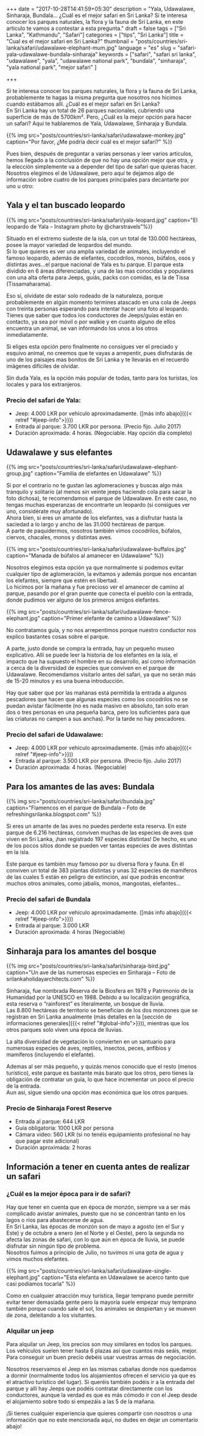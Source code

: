 +++
date = "2017-10-28T14:41:59+05:30"
description = "Yala, Udawalawe, Sinharaja, Bundala... ¿Cuál es el mejor safari en Sri Lanka? Si te interesa conocer los parques naturales, la flora y la fauna de Sri Lanka, en este articulo te vamos a contestar a esta pregunta."
draft = false
tags = ["Sri Lanka", "Kathmandu", "Safari"]
categories = ["tips", "Sri Lanka"]
title = "Cual es el mejor safari en Sri Lanka?"
thumbnail = "posts/countries/sri-lanka/safari/udawalawe-elephant-mum.jpg"
language = "es"
slug = "safari-yala-udawalawe-bundala-sinharaja"
keywords = ["safari", "safari sri lanka", "udawalawe", "yala", "udawalawe national park", "bundala", "sinharaja", "yala national park", "mejor safari" ]

+++

Si te interesa conocer los parques naturales, la flora y la fauna de Sri Lanka, probablemente te hagas la misma pregunta que nosotros nos hicimos cuando estábamos allí. ¿Cuál es el mejor safari en Sri Lanka?</br>
En Sri Lanka hay un total de 26 parques nacionales, cubriendo una superficie de más de 5700km². Pero, ¿Cuál es la mejor opción para hacer un safari? Aqui te hablaremos de Yala, Udawalawe, Sinharaja y Bundala.

{{% img src="posts/countries/sri-lanka/safari/udawalawe-monkey.jpg" caption="Por favor, ¿Me podría decir cuál es el mejor safari?" %}}

Pues bien, después de preguntar a varias personas y leer varios artículos, hemos llegado a la conclusión de que no hay una opción mejor que otra, y la elección simplemente va a depender del tipo de safari que quieras hacer.</br>
Nosotros elegimos el de Udawalawe, pero aquí te dejamos algo de información sobre cuatro de los parques principales para decantarte por uno u otro:


## Yala y el tan buscado leopardo

{{% img src="posts/countries/sri-lanka/safari/yala-leopard.jpg" caption="El leopardo de Yala – Instagram photo by @charstravels"%}}

Situado  en el extremo sudeste de la isla, con un total de 130.000 hectáreas, posee la mayor variedad de leopardos del mundo. </br>
Si lo que quieres es ver una amplia variedad de animales, incluyendo el famoso leopardo, además de elefantes, cocodrilos, monos, búfalos, osos y distintas aves…el parque nacional de Yala es tu parque. 
El parque esta dividido en 6 áreas diferenciadas, y una de las mas conocidas y populares con una alta oferta para Jeeps, guiás, packs con comidas, es la de Tissa (Tissamaharama).
 
Eso sí, olvidate de estar solo rodeado de la naturaleza, porque probablemente en algún momento termines atascado en una cola de Jeeps con treinta personas esperando para intentar hacer una foto al leopardo. Tienes que saber que todos los conductores de Jeeps/guías están en contacto, ya sea por móvil o por walkie y en cuanto alguno de ellos encuentra un animal, se van informando los unos a los otros inmediatamente.

Si eliges esta opción pero finalmente no consigues ver el preciado y esquivo animal, no creemos que te vayas a arrepentir, pues disfrutarás de uno de los paisajes mas bonitos de Sri Lanka y te llevarás en el recuerdo imágenes difíciles de olvidar.

Sin duda Yala, es la opción más popular de todas, tanto para los turistas, los locales y para los extranjeros.

### Precio del safari de Yala: 
* Jeep: 4.000 LKR por vehículo aproximadamente. ([más info abajo]({{< relref "#jeep-info">}}))
* Entrada al parque: 3.700 LKR por persona. (Precio fijo. Julio 2017)
* Duración aproximada: 4 horas. (Negociable. Hay opción día completo)


## Udawalawe y sus elefantes
{{% img src="posts/countries/sri-lanka/safari/udawalawe-elephant-group.jpg" caption="Familia de elefantes en Udawalawe" %}}

Si por el contrario no te gustan las aglomeraciones y buscas algo más tranquilo y solitario (al menos sin veinte jeeps haciendo cola para sacar la foto dichosa), te recomendamos el parque de Udawalawe. 
En este caso, no tengas muchas esperanzas de encontrarte un leopardo (si consigues ver uno, considérate muy afortunado).</br>
Ahora bien, si eres un amante de los elefantes, vas a disfrutar hasta la saciedad a lo largo y ancho de las 31.000 hectáreas de parque. </br>
A parte de paquidermos, nosotros también vimos cocodrilos, búfalos, ciervos, chacales, monos y distintas aves.

{{% img src="posts/countries/sri-lanka/safari/udawalawe-buffalos.jpg" caption="Manada de búfalos al amanecer en Udawalawe" %}}

Nosotros elegimos esta opción ya que normalmente si podemos evitar cualquier tipo de aglomeración, la evitamos y además porque nos encantan los elefantes, siempre que estén en libertad. </br>
Lo hicimos por la mañana y fue precioso ver el amanecer de camino al parque, pasando por el gran puente que conecta el pueblo con la entrada, donde pudimos ver alguno de los primeros amigos elefantes. 

{{% img src="posts/countries/sri-lanka/safari/udawalawe-fence-elephant.jpg" caption="Primer elefante de camino a Udawalawe" %}}

No contratamos guía, y no nos arrepentimos porque nuestro conductor nos explico bastantes cosas sobre el parque.

A parte, justo donde se compra la entrada, hay un pequeño museo explicativo. Allí se puede leer la historia de los elefantes en la isla, el impacto que ha supuesto el hombre en su desarrollo, así como información a cerca de la diversidad de especies que conviven en el parque de Udawalawe. Recomendamos visitarlo antes del safari, ya que no serán más de 15-20 minutos y es una buena introducción. 

Hay que saber que por las mañanas está permitida la entrada a algunos pescadores que hacen que algunas especies como los cocodrilos no se puedan avistar fácilmente (no es nada masivo en absoluto, tan solo eran dos o tres personas en una pequeña barca, pero los suficientes para que las criaturas no campen a sus anchas). Por la tarde no hay pescadores.

### Precio del safari de Udawalawe:
* Jeep: 4.000 LKR por vehículo aproximadamente. ([más info abajo]({{< relref "#jeep-info">}}))
* Entrada al parque: 3.500 LKR por persona. (Precio fijo. Julio 2017)
* Duración aproximada: 4 horas. (Negociable)

## Para los amantes de las aves: Bundala

{{% img src="posts/countries/sri-lanka/safari/bundala.jpg" caption="Flamencos en el parque de Bundala – Foto de refreshingsrilanka.blogspot.com" %}}

Si eres un amante de las aves no puedes perderte esta reserva. En este parque de 6.216 hectáreas, conviven muchas de las especies de aves que viven en Sri Lanka, ¡han registrado 197 especies distintas! De hecho, es uno de los pocos sitios donde se pueden ver tantas especies de aves distintas en la isla.

Este parque es también muy famoso por su diversa flora y fauna. En él conviven un total de 383 plantas distintas y unas 32 especies de mamíferos de las cuales 5 están en peligro de extinción, así que podrás encontrar muchos otros animales, como jabalís, monos, mangostas, elefantes...

### Precio del safari de Bundala
* Jeep: 4.000 LKR por vehículo aproximadamente. ([más info abajo]({{< relref "#jeep-info">}}))
* Entrada al parque: 3.000 LKR
* Duración aproximada: 4 horas  (Negociable)


## Sinharaja para los amantes del bosque

{{% img src="posts/countries/sri-lanka/safari/sinharaja-bird.jpg" caption="Un ave de las numerosas especies en Sinharaja – Foto de srilankaholidayarchitects.com" %}}

Sinharaja, fue nombrada Reserva de la Biosfera en 1978 y Patrimonio de la Humanidad por la UNESCO en 1988. Debido a su localización geográfica, esta reserva o “rainforest” es literalmente, un bosque de lluvia. </br>
Las 8.800 hectáreas de territorio se benefician de los dos monzones que se registran en Sri Lanka anualmente (más detalles en la [sección de informaciones generales]({{< relref "#global-info">}})), mientras que los otros parques solo viven una época de lluvias.

La alta diversidad de vegetación lo convierten en un santuario para numerosas especies de aves, reptiles, insectos, peces, anfibios y mamíferos (incluyendo el elefante).  

Ademas al ser más pequeño, y quizás menos conocido que el resto (menos turístico), este parque es bastante más barato que los otros, pero tienes la obligación de contratar un guía, lo que hace incrementar un poco el precio de la entrada. </br>
Aun así, sigue siendo una opción mas económica que los otros parques.

### Precio de Sinharaja Forest Reserve
 
* Entrada al parque: 644 LKR
* Guía obligatoria: 1000 LKR por persona
* Cámara video: 560 LKR (si no tenéis equipamiento profesional no hay que pagar este adicional)
* Duración aproximada: 2 horas 

## <a name="global-info" class="anchor"></a> Información a tener en cuenta antes de realizar un safari

### ¿Cuál es la mejor época para ir de safari?

Hay que tener en cuenta que en época de monzón, siempre va a ser más complicado avistar animales, puesto que no se concentran tanto en los lagos o ríos para abastecerse de agua. </br>
En Sri Lanka, las épocas de monzón son de mayo a agosto (en el Sur y Este) y de octubre a enero (en el Norte y el Oeste), pero la segunda no afecta las zonas de safari, con lo que aún en época de lluvia, se puede disfrutar sin ningún tipo de problema. </br>
Nosotros fuimos a principio de Julio, no tuvimos ni una gota de agua y vimos muchos elefantes.

{{% img src="posts/countries/sri-lanka/safari/udawalawe-single-elephant.jpg" caption="Esta elefanta en Udawalawe se acerco tanto que casi podíamos tocarla" %}}

Como en cualquier atracción muy turística, llegar temprano puede permitir evitar tener demasiada gente pero la mayoría suele empezar muy temprano también porque cuando sale el sol, los animales se despiertan y se mueven de zona, deleitando a los visitantes.

### <a name="jeep-info" class="anchor"></a>Alquilar un jeep

Para alquilar un Jeep, los precios son muy similares en todos los parques. Los vehículos suelen tener hasta 6 plazas así que cuantos más seáis, mejor. Para conseguir un buen precio debéis usar vuestras armas de negociación.

Nosotros reservamos el Jeep en las mismas cabañas donde nos quedamos a dormir (normalmente todos los alojamientos ofrecen el servicio ya que es el atractivo turístico del lugar). Si queréis también podéis ir a la entrada del parque y allí hay Jeeps que podéis contratar directamente con los conductores, aunque la verdad es que es más cómodo ir con el Jeep desde el alojamiento sobre todo si empezáis a las 5 de la mañana.

¡Si tienes cualquier experiencia que quieres compartir con nosotros o una información que no este mencionada aquí, no dudes en dejar un comentario abajo!
